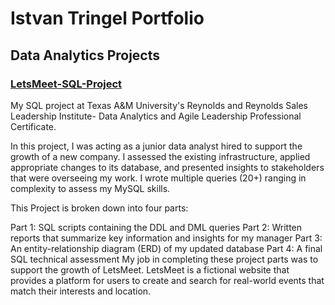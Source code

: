 # Istvan Tringel Portfolio

## Data Analytics Projects

### [LetsMeet-SQL-Project](https://github.com/IstvanTringel/LetsMeet-SQL)

My SQL project at Texas A&M University's Reynolds and Reynolds Sales Leadership Institute- Data Analytics and Agile Leadership Professional Certificate.

In this project, I was acting as a junior data analyst hired to support the growth of a new company. I assessed the existing infrastructure, applied appropriate changes to its database, and presented insights to stakeholders that were overseeing my work. I wrote multiple queries (20+) ranging in complexity to assess my MySQL skills.

This Project is broken down into four parts: 

Part 1: SQL scripts containing the DDL and DML queries
Part 2: Written reports that summarize key information and insights for my manager 
Part 3: An entity-relationship diagram (ERD) of my updated database
Part 4: A final SQL technical assessment
My job in completing these project parts was to support the growth of LetsMeet. LetsMeet is a fictional website that provides a platform for users to create and search for real-world events that match their interests and location.
